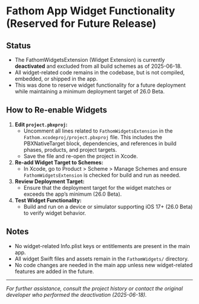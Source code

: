 # Fathom App Widget Functionality (Reserved for Future Release)

## Status
- The FathomWidgetsExtension (Widget Extension) is currently **deactivated** and excluded from all build schemes as of 2025-06-18.
- All widget-related code remains in the codebase, but is not compiled, embedded, or shipped in the app.
- This was done to reserve widget functionality for a future deployment while maintaining a minimum deployment target of 26.0 Beta.

## How to Re-enable Widgets
1. **Edit `project.pbxproj`:**
   - Uncomment all lines related to `FathomWidgetsExtension` in the `Fathom.xcodeproj/project.pbxproj` file. This includes the PBXNativeTarget block, dependencies, and references in build phases, products, and project targets.
   - Save the file and re-open the project in Xcode.
2. **Re-add Widget Target to Schemes:**
   - In Xcode, go to Product > Scheme > Manage Schemes and ensure `FathomWidgetsExtension` is checked for build and run as needed.
3. **Review Deployment Target:**
   - Ensure that the deployment target for the widget matches or exceeds the app’s minimum (26.0 Beta).
4. **Test Widget Functionality:**
   - Build and run on a device or simulator supporting iOS 17+ (26.0 Beta) to verify widget behavior.

## Notes
- No widget-related Info.plist keys or entitlements are present in the main app.
- All widget Swift files and assets remain in the `FathomWidgets/` directory.
- No code changes are needed in the main app unless new widget-related features are added in the future.

---
*For further assistance, consult the project history or contact the original developer who performed the deactivation (2025-06-18).*
